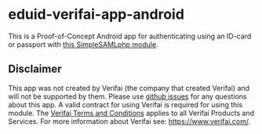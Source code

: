 # eduid-verifai-app-android

This is a Proof-of-Concept Android app for authenticating using an ID-card or passport with [this SimpleSAMLphp module](https://github.com/SURFnet/simplesamlphp-module-verifai).

## Disclaimer

This app was not created by Verifai (the company that created Verifai) and will not be supported by them.
Please use [github issues](https://github.com/SURFnet/eduid-verifai-app-android/issues/new) for any questions about this app.
A valid contract for using Verifai is required for using this module. The [Verifai Terms and Conditions](https://www.verifai.com/en/terms-and-conditions/) applies to all Verifai Products and Services. For more information about Verifai see: https://www.verifai.com/.

